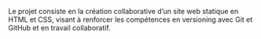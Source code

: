 Le projet consiste en la création collaborative d’un site web statique en HTML et CSS, visant à renforcer les compétences en versioning avec Git et GitHub et en travail collaboratif.
